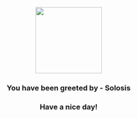 <p align="center">
    <img src="https://raw.githubusercontent.com/PokeAPI/sprites/master/sprites/pokemon/577.png" width="150" height="150">
</p>
<h3 align="center">You have been greeted by - <b>Solosis</b></h3>
<h3 align="center">Have a nice day!</h3>
